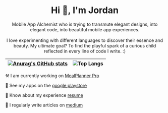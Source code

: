 <h1 align="center">Hi 👋, I'm Jordan</h1>
<p align="center">Mobile App Alchemist who is trying to transmute elegant designs, into elegant code, into beautiful mobile app experiences. <br/><br/>I love experimenting with different languages to discover their essence and beauty. My ultimate goal? To find the playful spark of a curious child reflected in every line of code I write. :)</p>


| [![Anurag's GitHub stats](https://github-readme-stats.vercel.app/api?username=jordan-jakisa&show_icons=true&theme=transparent)](https://github.com/anuraghazra/github-readme-stats) | ![Top Langs](https://github-readme-stats.vercel.app/api/top-langs/?username=jordan-jakisa&layout=compact&theme=transparent)    |
| --------- | --------- |

⚒️ I am currently working on [MealPlanner Pro](https://play.google.com/store/apps/details?id=com.wankai.mealplannerpro)

📇 See my apps on the [google playstore](https://play.google.com/store/apps/dev?id=7809841656027328575)

📄 Know about my experience [resume](https://jordan-jakisa.github.io/resume_jordan/)

📝 I regularly write articles on [medium](https://medium.com/@jordan-mungujakisa)
